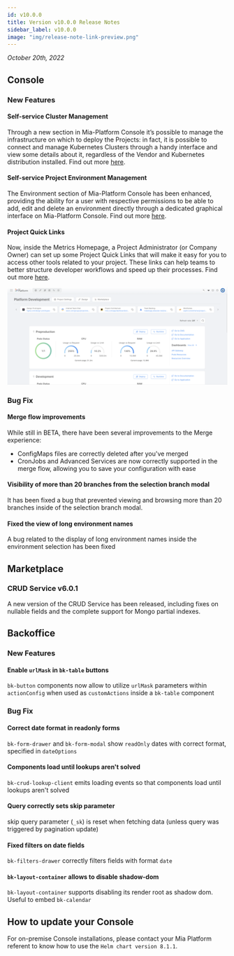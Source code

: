 ```yaml
---
id: v10.0.0
title: Version v10.0.0 Release Notes
sidebar_label: v10.0.0
image: "img/release-note-link-preview.png"
---
```


_October 20th, 2022_

## Console

### New Features

#### Self-service Cluster Management

Through a new section in Mia-Platform Console it’s possible to manage the infrastructure on which to deploy the Projects: in fact, it is possible to connect and manage Kubernetes Clusters through a handy interface and view some details about it, regardless of the Vendor and Kubernetes distribution installed. Find out more [here](/development_suite/clusters-management/cluster-setup.md).

#### Self-service Project Environment Management

The Environment section of Mia-Platform Console has been enhanced, providing the ability for a user with respective permissions to be able to add, edit and delete an environment directly through a dedicated graphical interface on Mia-Platform Console. Find out more [here](/development_suite/set-up-infrastructure/runtime-environments.md).

#### Project Quick Links

Now, inside the Metrics Homepage, a Project Administrator (or Company Owner) can set up some Project Quick Links that will make it easy for you to access other tools related to your project. These links can help teams to better structure developer workflows and speed up their processes. Find out more [here](/development_suite/overview-dev-suite.md#project-links-and-dashboards).

![Mia-Platform Console Metrics Homepage](./img/10.0/Mia-Platform-metrics-homepage.png)

### Bug Fix

#### Merge flow improvements

While still in BETA, there have been several improvements to the Merge experience:

- ConfigMaps files are correctly deleted after you've merged
- CronJobs and Advanced Services are now correctly supported in the merge flow, allowing you to save your configuration with ease

#### Visibility of more than 20 branches from the selection branch modal

It has been fixed a bug that prevented viewing and browsing more than 20 branches inside of the selection branch modal.

#### Fixed the view of long environment names

A bug related to the display of long environment names inside the environment selection has been fixed

## Marketplace

### CRUD Service v6.0.1

A new version of the CRUD Service has been released, including fixes on nullable fields and the complete support for Mongo partial indexes.

## Backoffice

### New Features

#### Enable `urlMask` in `bk-table` buttons

`bk-button` components now allow to utilize `urlMask` parameters within `actionConfig` when used as `customActions` inside a `bk-table` component

### Bug Fix

#### Correct date format in readonly forms

`bk-form-drawer` and `bk-form-modal` show `readOnly` dates with correct format, specified in `dateOptions`

#### Components load until lookups aren't solved

`bk-crud-lookup-client` emits loading events so that components load until lookups aren't solved

#### Query correctly sets skip parameter

skip query parameter (`_sk`) is reset when fetching data (unless query was triggered by pagination update)

#### Fixed filters on date fields

`bk-filters-drawer` correctly filters fields with format `date`

#### `bk-layout-container` allows to disable shadow-dom

`bk-layout-container` supports disabling its render root as shadow dom. Useful to embed `bk-calendar`

## How to update your Console

For on-premise Console installations, please contact your Mia Platform referent to know how to use the `Helm chart version 8.1.1`.
